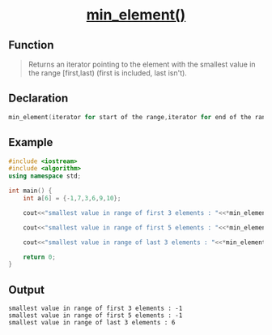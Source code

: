 <h1 align="center"><a href="#"> min_element() </a></h1>

## Function

>Returns an iterator pointing to the element with the smallest value in the range [first,last) (first is included, last isn't).

## Declaration

```cpp
min_element(iterator for start of the range,iterator for end of the range which is not included in range);
```

## Example

```cpp
#include <iostream>
#include <algorithm>
using namespace std;

int main() {
	int a[6] = {-1,7,3,6,9,10};

	cout<<"smallest value in range of first 3 elements : "<<*min_element(a,a+3)<<endl;

	cout<<"smallest value in range of first 5 elements : "<<*min_element(a,a+5)<<endl;

	cout<<"smallest value in range of last 3 elements : "<<*min_element(a+3,a+6)<<endl;  

    return 0;
}
```

## Output

```
smallest value in range of first 3 elements : -1
smallest value in range of first 5 elements : -1
smallest value in range of last 3 elements : 6
```
